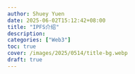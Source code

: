 ```yaml
---
author: Shuey Yuen
date: 2025-06-02T15:12:42+08:00
title: "IPFS介绍"
description: 
categories: ["Web3"]
toc: true
cover: /images/2025/0514/title-bg.webp
draft: true
---
```

